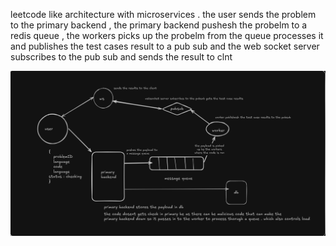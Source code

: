 leetcode like architecture with microservices . the user sends the problem to the primary backend , the primary backend pushesh the probelm to a redis queue , the workers picks up the probelm from the queue processes it and publishes the test cases result to a pub sub and the web socket server subscribes to the pub sub and sends the result to clnt

![alt text](image.png)